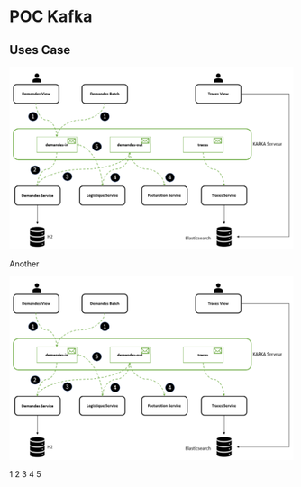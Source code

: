 # POC Kafka

## Uses Case

<img src="/pocs/screenshots/archi.PNG" width="800">

Another

![Use case kafka](/pocs/screenshots/archi.PNG)

1
2
3
4
5
